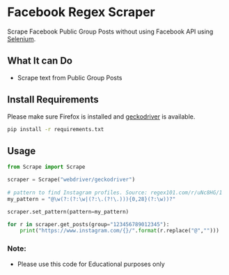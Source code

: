 # Facebook Regex Scraper

Scrape Facebook Public Group Posts without using Facebook API using [Selenium](https://seleniumhq.github.io/docs/).

## What It can Do

- Scrape text from Public Group Posts

## Install Requirements

Please make sure Firefox is installed and [geckodriver](https://github.com/mozilla/geckodriver) is available.

```sh
pip install -r requirements.txt
```

## Usage

```python
from Scrape import Scrape

scraper = Scrape("webdriver/geckodriver")
 
# pattern to find Instagram profiles. Source: regex101.com/r/uNc8HG/1
my_pattern = "@\w(?:(?:\w|(?:\.(?!\.))){0,28}(?:\w))?"

scraper.set_pattern(pattern=my_pattern)

for r in scraper.get_posts(group="123456789012345"):
    print("https://www.instagram.com/{}/".format(r.replace("@","")))

```

### Note:

- Please use this code for Educational purposes only
